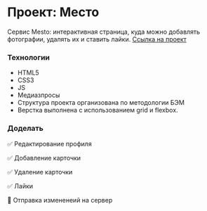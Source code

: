 # Проект: Место
Сервис Mesto: интерактивная страница, куда можно добавлять фотографии, удалять их и ставить лайки.
[Ссылка на проект](https://altwebga.github.io/mesto/)

### Технологии

* HTML5
* CSS3
* JS
* Медиазпросы
* Структура проекта организована по методологии БЭМ
* Верстка выполнена с использованием grid и flexbox.

### Доделать

:white_check_mark: Редактирование профиля

:white_check_mark: Добавление карточки

:white_check_mark: Удаление карточки

:white_check_mark: Лайки

:black_square_button: Отправка измененеий на сервер